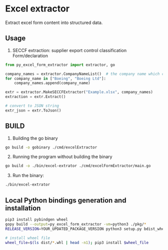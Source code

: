 # Excel extractor
Extract excel form content into structured data.

## Usage

1. SECCF extraction: supplier export control classification Form/declaration

```python
from py_excel_form_extractor import extractor, go

company_names = extractor.CompanyNameList()  # the company name which can be mentioned in the file
for company_name in ["Boeing", "Boeing Ltd"]:
    company_names.append(company_name)

extr = extractor.MakeSECCFExtractor("Example.xlsx", company_names)
extraction = extr.Extract()

# convert to JSON string
extr_json = extr.ToJson()
```

## BUILD

1. Building the go binary
```bash
go build -o gobinary ./cmd/excelExtractor
```

2. Running the program without building the binary
```bash
go build -o ./bin/excel-extrator ./cmd/excelFormExtractor/main.go
```
3. Run the binary:
```bash
./bin/excel-extrator
```

## Local Python bindings generation and installation

```bash
pip3 install pybindgen wheel
gopy build --output=py_excel_form_extractor -vm=python3 ./pkg/*
RELEASE_VERSION=YOUR_UPDATED_PACKAGE_VERSION python3 setup.py bdist_wheel --force

# install wheel file
wheel_file=$(ls dist/*.whl | head -n1); pip3 install $wheel_file
```
